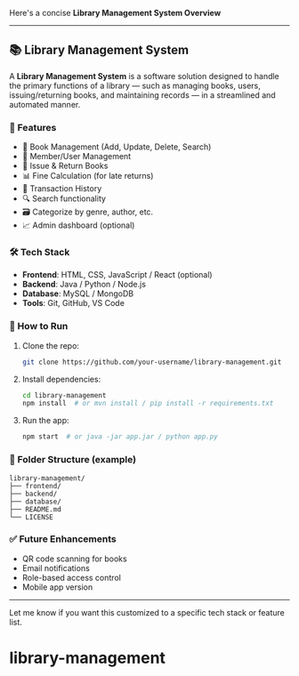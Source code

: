 Here's a concise **Library Management System Overview** 

---

## 📚 Library Management System

A **Library Management System** is a software solution designed to handle the primary functions of a library — such as managing books, users, issuing/returning books, and maintaining records — in a streamlined and automated manner.

### 🔧 Features

* 📖 Book Management (Add, Update, Delete, Search)
* 👤 Member/User Management
* 📅 Issue & Return Books
* 📊 Fine Calculation (for late returns)
* 🧾 Transaction History
* 🔍 Search functionality
* 🗃️ Categorize by genre, author, etc.
* 📈 Admin dashboard (optional)

### 🛠️ Tech Stack

* **Frontend**: HTML, CSS, JavaScript / React (optional)
* **Backend**: Java / Python / Node.js
* **Database**: MySQL / MongoDB
* **Tools**: Git, GitHub, VS Code

### 🚀 How to Run

1. Clone the repo:

   ```bash
   git clone https://github.com/your-username/library-management.git
   ```
2. Install dependencies:

   ```bash
   cd library-management
   npm install  # or mvn install / pip install -r requirements.txt
   ```
3. Run the app:

   ```bash
   npm start  # or java -jar app.jar / python app.py
   ```

### 📂 Folder Structure (example)

```
library-management/
├── frontend/
├── backend/
├── database/
├── README.md
└── LICENSE
```

### ✅ Future Enhancements

* QR code scanning for books
* Email notifications
* Role-based access control
* Mobile app version

---

Let me know if you want this customized to a specific tech stack or feature list.
# library-management
